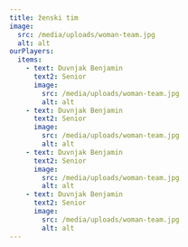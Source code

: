 ```yaml
---
title: ženski tim
image:
  src: /media/uploads/woman-team.jpg
  alt: alt
ourPlayers:
  items:
    - text: Duvnjak Benjamin
      text2: Senior
      image:
        src: /media/uploads/woman-team.jpg
        alt: alt
    - text: Duvnjak Benjamin
      text2: Senior
      image:
        src: /media/uploads/woman-team.jpg
        alt: alt
    - text: Duvnjak Benjamin
      text2: Senior
      image:
        src: /media/uploads/woman-team.jpg
        alt: alt
    - text: Duvnjak Benjamin
      text2: Senior
      image:
        src: /media/uploads/woman-team.jpg
        alt: alt
---
```


